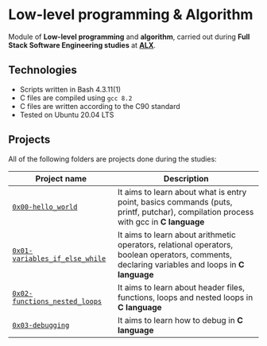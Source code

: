 # Low-level programming & Algorithm

Module of **Low-level programming** and **algorithm**, carried out during **Full Stack Software Engineering studies** at **[ALX](https://www.alxafrica.com/)**.

## Technologies
* Scripts written in Bash 4.3.11(1)
* C files are compiled using `gcc 8.2`
* C files are written according to the C90 standard
* Tested on Ubuntu 20.04 LTS

## Projects
All of the following folders are projects done during the studies:

| Project name | Description |
| ------------ | ----------- |
| [`0x00-hello_world`](https://github.com/jima-J9M1/alx-low_level_programming/tree/master/0x00-hello_world) | It aims to learn about what is entry point, basics commands (puts, printf, putchar), compilation process with gcc in **C language** |
| [`0x01-variables_if_else_while`](https://github.com/jima-J9M1/alx-low_level_programming/tree/master/0x01-variables_if_else_while) | It aims to learn about arithmetic operators, relational operators, boolean operators, comments, declaring variables and loops in **C language** |
| [`0x02-functions_nested_loops`](https://github.com/jima-J9M1/alx-low_level_programming/tree/master/0x02-functions_nested_loops) | It aims to learn about header files, functions, loops and nested loops in **C language** |
| [`0x03-debugging`](https://github.com/jima-J9M1/alx-low_level_programming/tree/master/0x03-debugging) | It aims to learn how to debug in **C language** |
